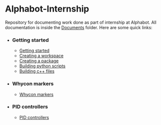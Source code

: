 # Alphabot-Internship
  Repository for documenting work done as part of internship at Alphabot. All documentation is inside the [Documents](https://github.com/Ashwin-Rajesh/Alphabot-Internship/tree/master/Documents) folder. Here are some quick links:
  - ### Getting started 
    - [Getting started](https://github.com/Ashwin-Rajesh/Alphabot-Internship/blob/master/Documents/Getting%20started.md#getting-started)
    - [Creating a workspace](https://github.com/Ashwin-Rajesh/Alphabot-Internship/blob/master/Documents/Getting%20started.md#creating-a-workspace)
    - [Creating a package](https://github.com/Ashwin-Rajesh/Alphabot-Internship/blob/master/Documents/Getting%20started.md#creating-a-package)
    - [Building python scripts](https://github.com/Ashwin-Rajesh/Alphabot-Internship/blob/master/Documents/Getting%20started.md#building-and-running-python-scripts)
    - [Building c++ files](https://github.com/Ashwin-Rajesh/Alphabot-Internship/blob/master/Documents/Getting%20started.md#building-and-running-c-scripts)
  - ### Whycon markers
    - [Whycon markers](https://github.com/Ashwin-Rajesh/Alphabot-Internship/blob/master/Documents/Whycon%20Markers.md)
  - ### PID controllers
    - [PID controllers](https://github.com/Ashwin-Rajesh/Alphabot-Internship/blob/master/Documents/PID%20Controllers.md)
